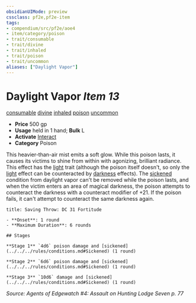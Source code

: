 ```yaml
---
obsidianUIMode: preview
cssclass: pf2e,pf2e-item
tags:
- compendium/src/pf2e/aoe4
- item/category/poison
- trait/consumable
- trait/divine
- trait/inhaled
- trait/poison
- trait/uncommon
aliases: ["Daylight Vapor"]
---
```

# Daylight Vapor *Item 13*  
[consumable](../../../rules/traits/consumable.md)  [divine](../../../rules/traits/divine.md)  [inhaled](../../../rules/traits/inhaled.md)  [poison](../../../rules/traits/poison.md)  [uncommon](../../../rules/traits/uncommon.md)  

- **Price** 500 gp
- **Usage** held in 1 hand; **Bulk** L
- **Activate** [Interact](../../../rules/actions/interact.md)
- **Category** Poison

This heavier-than-air mist emits a soft glow. While this poison lasts, it causes its victims to shine from within with agonizing, brilliant radiance. This effect has the [light](../../../rules/traits/light.md) trait (although the poison itself doesn't, so only the [light](../../../rules/traits/light.md) effect can be counteracted by [darkness](../../../rules/traits/darkness.md) effects). The [sickened](../../../rules/conditions.md#Sickened) condition from daylight vapor can't be removed while the poison lasts, and when the victim enters an area of magical darkness, the poison attempts to counteract the darkness with a counteract modifier of +21. If the poison fails, it can't attempt to counteract the same darkness again.

```ad-inline-affliction
title: Saving Throw: DC 31 Fortitude

- **Onset**: 1 round
- **Maximum Duration**: 6 rounds

## Stages

**Stage 1** `4d6` poison damage and [sickened](../../../rules/conditions.md#Sickened) (1 round)

**Stage 2** `6d6` poison damage and [sickened](../../../rules/conditions.md#Sickened) (1 round)

**Stage 3** `10d6` damage and [sickened](../../../rules/conditions.md#Sickened) (1 round)
```

*Source: Agents of Edgewatch #4: Assault on Hunting Lodge Seven p. 77*
